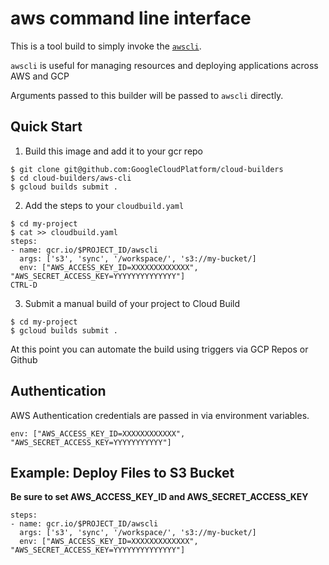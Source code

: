 # aws command line interface

This is a tool build to simply invoke the
[`awscli`](https://aws.amazon.com/cli/).

`awscli` is useful for managing resources and deploying applications
across AWS and GCP

Arguments passed to this builder will be passed to `awscli` directly.

## Quick Start

1. Build this image and add it to your gcr repo

```
$ git clone git@github.com:GoogleCloudPlatform/cloud-builders
$ cd cloud-builders/aws-cli
$ gcloud builds submit .
```

2. Add the steps to your `cloudbuild.yaml`

```
$ cd my-project
$ cat >> cloudbuild.yaml
steps:
- name: gcr.io/$PROJECT_ID/awscli
  args: ['s3', 'sync', '/workspace/', 's3://my-bucket/]
  env: ["AWS_ACCESS_KEY_ID=XXXXXXXXXXXXX", "AWS_SECRET_ACCESS_KEY=YYYYYYYYYYYYYY"]
CTRL-D
```

3. Submit a manual build of your project to Cloud Build
```
$ cd my-project
$ gcloud builds submit .
```

At this point you can automate the build using triggers via GCP Repos or Github


## Authentication

AWS Authentication credentials are passed in via environment variables.
```
env: ["AWS_ACCESS_KEY_ID=XXXXXXXXXXXX", "AWS_SECRET_ACCESS_KEY=YYYYYYYYYYY"]
```

## Example: Deploy Files to S3 Bucket


**Be sure to set AWS_ACCESS_KEY_ID and AWS_SECRET_ACCESS_KEY**
```
steps:
- name: gcr.io/$PROJECT_ID/awscli
  args: ['s3', 'sync', '/workspace/', 's3://my-bucket/]
  env: ["AWS_ACCESS_KEY_ID=XXXXXXXXXXXXX", "AWS_SECRET_ACCESS_KEY=YYYYYYYYYYYYYY"]
```